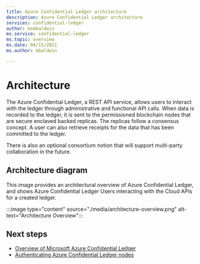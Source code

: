 ```yaml
---
title: Azure Confidential Ledger architecture
description: Azure Confidential Ledger architecture
services: confidential-ledger
author: msmbaldwin
ms.service: confidential-ledger
ms.topic: overview
ms.date: 04/15/2021
ms.author: mbaldwin

---
```

# Architecture

The Azure Confidential Ledger, a REST API service, allows users to interact with the ledger through administrative and functional API calls.  When data is recorded to the ledger, it is sent to the permissioned blockchain nodes that are secure enclaved backed replicas. The replicas follow a consensus concept. A user can also retrieve receipts for the data that has been committed to the ledger.

There is also an optional consortium notion that will support multi-party collaboration in the future.

## Architecture diagram

This image provides an architectural overview of Azure Confidential Ledger, and shows Azure Confidential Ledger Users interacting with the Cloud APIs for a created ledger.

:::image type="content" source="./media/architecture-overview.png" alt-text="Architecture Overview":::

## Next steps

- [Overview of Microsoft Azure Confidential Ledger](overview.md)
- [Authenticating Azure Confidential Ledger nodes](authenticate-ledger-nodes.md)
